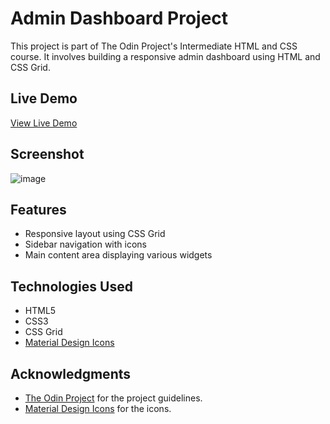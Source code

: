 # Admin Dashboard Project

This project is part of The Odin Project's Intermediate HTML and CSS course. It involves building a responsive admin dashboard using HTML and CSS Grid.

## Live Demo

[View Live Demo](https://khaspper.github.io/odin-admin-dashboard/)

## Screenshot

![image](https://github.com/user-attachments/assets/059b41e9-2daf-4b22-9cc5-199a0392cb71)


## Features

- Responsive layout using CSS Grid
- Sidebar navigation with icons
- Main content area displaying various widgets

## Technologies Used

- HTML5
- CSS3
- CSS Grid
- [Material Design Icons](https://pictogrammers.com/library/mdi/)

## Acknowledgments

- [The Odin Project](https://www.theodinproject.com/lessons/node-path-intermediate-html-and-css-admin-dashboard) for the project guidelines.
- [Material Design Icons](https://pictogrammers.com/library/mdi/) for the icons.
